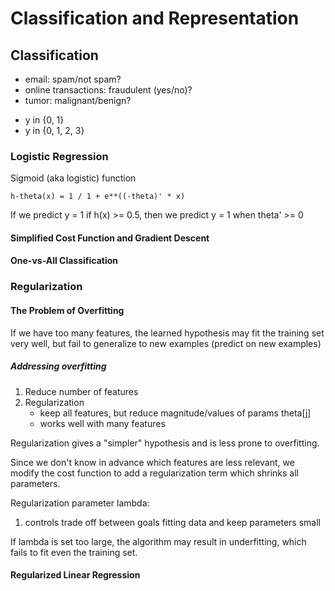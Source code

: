
Classification and Representation
=================================

## Classification
  * email: spam/not spam?
  * online transactions: fraudulent (yes/no)?
  * tumor: malignant/benign?

- y in {0, 1}
- y in {0, 1, 2, 3}

### Logistic Regression

Sigmoid (aka logistic) function

`h-theta(x) = 1 / 1 + e**((-theta)' * x)`

If we predict y = 1 if h(x) >= 0.5, then
we predict y = 1 when theta' >= 0

#### Simplified Cost Function and Gradient Descent

#### One-vs-All Classification

### Regularization

#### The Problem of Overfitting

If we have too many features, the learned hypothesis may fit the training
set very well, but fail to generalize to new examples (predict on new
examples)

##### Addressing overfitting

1. Reduce number of features
2. Regularization
   - keep all features, but reduce magnitude/values of params theta[j]
   - works well with many features

Regularization gives a "simpler" hypothesis and is less prone to overfitting.

Since we don't know in advance which features are less relevant, we modify the
cost function to add a regularization term which shrinks all parameters.

Regularization parameter lambda:
  1. controls trade off between goals fitting data and keep parameters small

If lambda is set too large, the algorithm may result in underfitting, which fails
to fit even the training set.

#### Regularized Linear Regression
